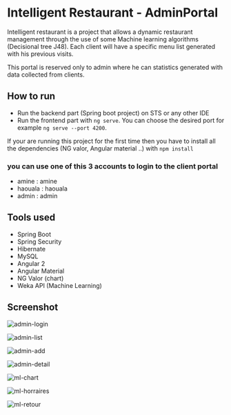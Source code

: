 # Intelligent Restaurant - AdminPortal

Intelligent restaurant is a project that allows a dynamic restaurant management through the use of some Machine learning algorithms (Decisional tree J48). Each client will have a specific menu list generated with his previous visits.

This portal is reserved only to admin where he can statistics generated with data collected from clients. 

## How to run

- Run the backend part (Spring boot project) on STS or any other IDE
- Run the frontend part with `ng serve`. You can choose the desired port for example `ng serve --port 4200`.

If your are running this project for the first time then you have to install all the dependencies (NG valor, Angular material ..) with `npm install`

### you can use one of this 3 accounts to login to the client portal 

- amine : amine
- haouala : haouala
- admin : admin

## Tools used

- Spring Boot
- Spring Security
- Hibernate
- MySQL
- Angular 2
- Angular Material
- NG Valor (chart)
- Weka API (Machine Learning)

## Screenshot


![admin-login](https://user-images.githubusercontent.com/17054973/31073348-dfe460fc-a76b-11e7-8e7a-af5c0f921b59.jpg)

![admin-list](https://user-images.githubusercontent.com/17054973/31073361-e5698098-a76b-11e7-8a38-13e59c0a817e.jpg)

![admin-add](https://user-images.githubusercontent.com/17054973/31073367-eaea862a-a76b-11e7-8227-65128d88952e.jpg)

![admin-detail](https://user-images.githubusercontent.com/17054973/31073374-f25fe06c-a76b-11e7-9033-967cd7c2bf92.jpg)

![ml-chart](https://user-images.githubusercontent.com/17054973/31073385-013c0ba6-a76c-11e7-8376-27d5a7771d3d.jpg)

![ml-horraires](https://user-images.githubusercontent.com/17054973/31073394-03dc9a4c-a76c-11e7-9d22-970551003fae.jpg)

![ml-retour](https://user-images.githubusercontent.com/17054973/31073401-0764f790-a76c-11e7-9f7f-c2ac938269cf.jpg)












